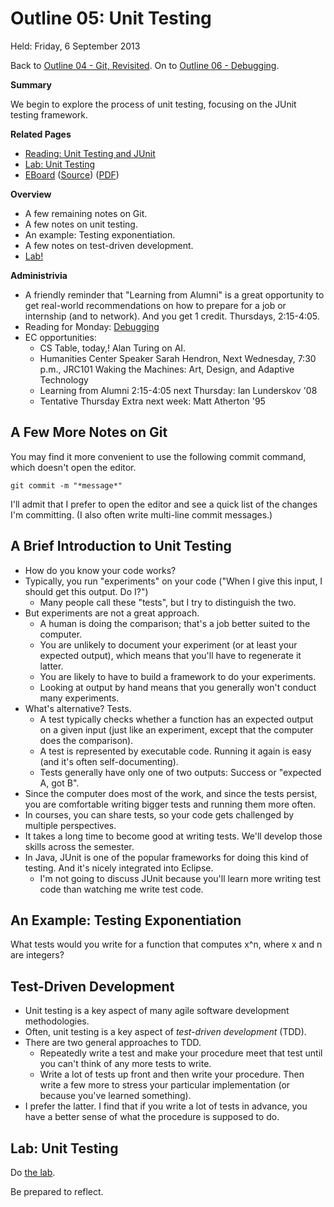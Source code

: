 Outline 05: Unit Testing
========================

Held: Friday, 6 September 2013

Back to [Outline 04 - Git, Revisited](outline.04.html).
On to [Outline 06 - Debugging](outline.06.html).

**Summary**

We begin to explore the process of unit testing, focusing on the
JUnit testing framework.

**Related Pages**

* [Reading: Unit Testing and JUnit](../readings/unit-testing.html)
* [Lab: Unit Testing](../labs/unit-testing.html)
* [EBoard](../eboards/05.html) 
  ([Source](../eboards/05.md))
  ([PDF](../eboards/05.pdf))

**Overview**

* A few remaining notes on Git.
* A few notes on unit testing.
* An example: Testing exponentiation.
* A few notes on test-driven development.
* [Lab!](../labs/unit-testing-lab.html)

**Administrivia**

* A friendly reminder that "Learning from Alumni" is a great opportunity
  to get real-world recommendations on how to prepare for a job or
  internship (and to network).  And you get 1 credit.  Thursdays, 2:15-4:05.
* Reading for Monday: [Debugging](../readings/debugging.html)
* EC opportunities:
    * CS Table, today,!  Alan Turing on AI.
    * Humanities Center Speaker Sarah Hendron, Next Wednesday, 7:30 p.m., JRC101
      Waking the Machines: Art, Design, and Adaptive Technology
    * Learning from Alumni 2:15-4:05 next Thursday: Ian Lunderskov '08
    * Tentative Thursday Extra next week: Matt Atherton '95

A Few More Notes on Git
-----------------------

You may find it more convenient to use the following commit command,
which doesn't open the editor.

    git commit -m "*message*"

I'll admit that I prefer to open the editor and see a quick list of
the changes I'm committing.  (I also often write multi-line commit
messages.)

A Brief Introduction to Unit Testing
------------------------------------

* How do you know your code works?  
* Typically, you run "experiments" on your code ("When I give this input, 
  I should get this output.  Do I?")
    * Many people call these "tests", but I try to distinguish the two.
* But experiments are not a great approach.
    * A human is doing the comparison; that's a job better suited to
      the computer.
    * You are unlikely to document your experiment (or at least your
      expected output), which means that you'll have to regenerate it latter.
    * You are likely to have to build a framework to do your experiments.
    * Looking at output by hand means that you generally won't conduct
      many experiments.
* What's alternative?  Tests.
    * A test typically checks whether a function has an expected output
      on a given input (just like an experiment, except that the computer
      does the comparison).
    * A test is represented by executable code.  Running it again is
      easy (and it's often self-documenting).
    * Tests generally have only one of two outputs: Success or 
      "expected A, got B".
* Since the computer does most of the work, and since the tests persist,
  you are comfortable writing bigger tests and running them more often.
* In courses, you can share tests, so your code gets challenged by
  multiple perspectives.
* It takes a long time to become good at writing tests.  We'll develop
  those skills across the semester.
* In Java, JUnit is one of the popular frameworks for doing this kind
  of testing.  And it's nicely integrated into Eclipse.
    * I'm not going to discuss JUnit because you'll learn more writing test
      code than watching me write test code.

An Example: Testing Exponentiation
----------------------------------

What tests would you write for a function that computes x^n, where
x and n are integers?

Test-Driven Development
-----------------------

* Unit testing is a key aspect of many agile software development
  methodologies.
* Often, unit testing is a key aspect of _test-driven development_ (TDD).
* There are two general approaches to TDD.
     * Repeatedly write a test and make your procedure meet that test
       until you can't think of any more tests to write.
     * Write a lot of tests up front and then write your procedure.
       Then write a few more to stress your particular implementation
       (or because you've learned something).
* I prefer the latter.  I find that if you write a lot of tests in advance,
  you have a better sense of what the procedure is supposed to do.

Lab: Unit Testing
-----------------

Do [the lab](../labs/unit-testing-lab.html).

Be prepared to reflect.

